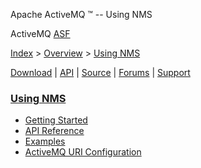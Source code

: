 Apache ActiveMQ ™ -- Using NMS 

ActiveMQ [ASF](http://www.apache.org)

[Index](index.html) > [Overview](overview.html) > [Using NMS](using-nms.html)

[Download](download.html) | [API](nms-api.html) | [Source](source.html) | [Forums](http://activemq.apache.org/discussion-forums.html) | [Support](http://activemq.apache.org/support.html)

### [Using NMS](using-nms.html)

*   [Getting Started](nms.html)
*   [API Reference](nms-api.html)
*   [Examples](examples.html)
*   [ActiveMQ URI Configuration](activemq-uri-configuration.html)


